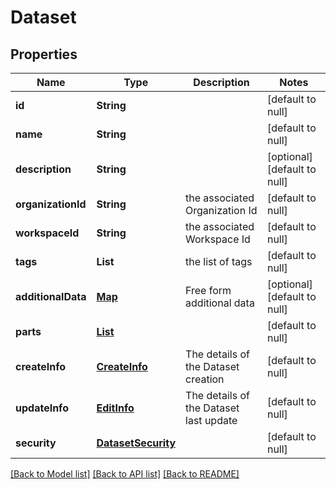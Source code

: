 # Dataset
## Properties

| Name | Type | Description | Notes |
|------------ | ------------- | ------------- | -------------|
| **id** | **String** |  | [default to null] |
| **name** | **String** |  | [default to null] |
| **description** | **String** |  | [optional] [default to null] |
| **organizationId** | **String** | the associated Organization Id | [default to null] |
| **workspaceId** | **String** | the associated Workspace Id | [default to null] |
| **tags** | **List** | the list of tags | [default to null] |
| **additionalData** | [**Map**](AnyType.md) | Free form additional data | [optional] [default to null] |
| **parts** | [**List**](DatasetPart.md) |  | [default to null] |
| **createInfo** | [**CreateInfo**](CreateInfo.md) | The details of the Dataset creation | [default to null] |
| **updateInfo** | [**EditInfo**](EditInfo.md) | The details of the Dataset last update | [default to null] |
| **security** | [**DatasetSecurity**](DatasetSecurity.md) |  | [default to null] |

[[Back to Model list]](../README.md#documentation-for-models) [[Back to API list]](../README.md#documentation-for-api-endpoints) [[Back to README]](../README.md)

